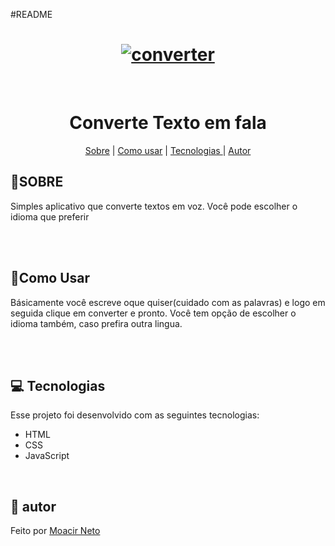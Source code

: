 #README
<h1 align="center"><a href="https://im.ge/i/ORV1Wm"><img src="https://i.im.ge/2022/09/06/ORV1Wm.Captura-de-tela-2022-09-05-204656.png" alt="converter" ></a> </h1>
<br>



<h1 align="center">Converte Texto em fala </h1>

<p align="center">
<a href="#sobre">Sobre</a>  | 
<a href="#usar">Como usar</a>  | 
<a href="#tecnologia">Tecnologias </a>  | 
<a href="#autor">Autor </a>
</p>





<h2 id="#sobre"><g-emoji class="g-emoji" alias="page_facing_up" fallback-src="https://github.githubassets.com/images/icons/emoji/unicode/1f4c4.png">📄</g-emoji>SOBRE </h2>


<p> Simples aplicativo que converte textos em voz. Você pode escolher o idioma que preferir </p>
<br>
<br>



<h2 id="usar"><g-emoji class="g-emoji" alias="rocket" fallback-src="https://github.githubassets.com/images/icons/emoji/unicode/1f680.png">🚀Como Usar</g-emoji> </h2></a> 
<p>
Básicamente você escreve oque quiser(cuidado com as palavras) e logo em seguida clique em converter e pronto.
Você tem opção de escolher o idioma também, caso prefira outra lingua.
</p>
<br>
<br>


<h2 id="tecnologia"><g-emoji class="g-emoji" alias="computer" fallback-src="https://github.githubassets.com/images/icons/emoji/unicode/1f4bb.png">💻</g-emoji>
Tecnologias </h2>




<p>Esse projeto foi desenvolvido com as seguintes tecnologias:

<ul dir="auto">
<li>HTML</li>
<li>CSS</li>
<li>JavaScript</li>
</ul></p>

<br>
<h2 id="autor"><g-emoji class="g-emoji" alias="bookmark" fallback-src="https://github.githubassets.com/images/icons/emoji/unicode/1f516.png">🔖</g-emoji>
autor </h2> 
<p> Feito por <a href="">Moacir Neto</a> </p>


<!-- <h4 align="center">
<g-emoji class="g-emoji" alias="hammer_and_wrench" fallback-src="https://github.githubassets.com/images/icons/emoji/unicode/1f6e0.png">🛠</g-emoji> Projeto README em construção ...  -->

</h4>
